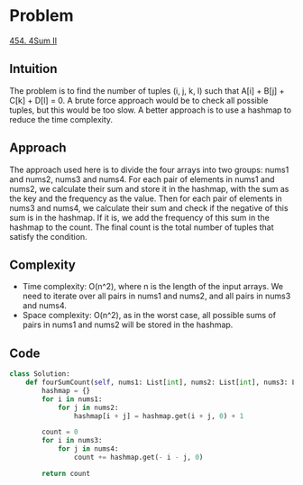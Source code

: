 # Problem

[454. 4Sum II](https://leetcode.com/problems/4sum-ii/submissions/1276185696/)

## Intuition

The problem is to find the number of tuples (i, j, k, l) such that A[i] + B[j] + C[k] + D[l] = 0. A brute force approach would be to check all possible tuples, but this would be too slow. A better approach is to use a hashmap to reduce the time complexity.

## Approach

The approach used here is to divide the four arrays into two groups: nums1 and nums2, nums3 and nums4. For each pair of elements in nums1 and nums2, we calculate their sum and store it in the hashmap, with the sum as the key and the frequency as the value. Then for each pair of elements in nums3 and nums4, we calculate their sum and check if the negative of this sum is in the hashmap. If it is, we add the frequency of this sum in the hashmap to the count. The final count is the total number of tuples that satisfy the condition.

## Complexity

- Time complexity: O(n^2), where n is the length of the input arrays. We need to iterate over all pairs in nums1 and nums2, and all pairs in nums3 and nums4.
- Space complexity: O(n^2), as in the worst case, all possible sums of pairs in nums1 and nums2 will be stored in the hashmap.

## Code

```python
class Solution:
    def fourSumCount(self, nums1: List[int], nums2: List[int], nums3: List[int], nums4: List[int]) -> int:
        hashmap = {}
        for i in nums1:
            for j in nums2:
                hashmap[i + j] = hashmap.get(i + j, 0) + 1

        count = 0
        for i in nums3:
            for j in nums4:
                count += hashmap.get(- i - j, 0)

        return count
```
